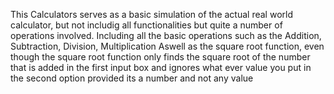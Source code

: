 This Calculators serves as a basic simulation of the actual real world calculator,
but not includig all functionalities but quite a number of operations involved.
Including all the basic operations such as the Addition, Subtraction, Division, Multiplication
Aswell as the square root function, even though the square root function only finds the square root of the number that is added in the first input box and ignores what ever value you put in the second option provided its a number and not any value 

